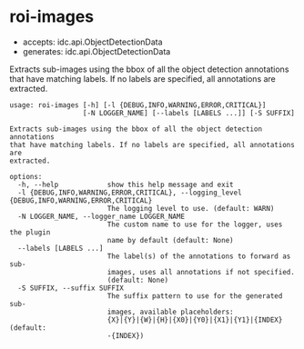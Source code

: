 # roi-images

* accepts: idc.api.ObjectDetectionData
* generates: idc.api.ObjectDetectionData

Extracts sub-images using the bbox of all the object detection annotations that have matching labels. If no labels are specified, all annotations are extracted.

```
usage: roi-images [-h] [-l {DEBUG,INFO,WARNING,ERROR,CRITICAL}]
                  [-N LOGGER_NAME] [--labels [LABELS ...]] [-S SUFFIX]

Extracts sub-images using the bbox of all the object detection annotations
that have matching labels. If no labels are specified, all annotations are
extracted.

options:
  -h, --help            show this help message and exit
  -l {DEBUG,INFO,WARNING,ERROR,CRITICAL}, --logging_level {DEBUG,INFO,WARNING,ERROR,CRITICAL}
                        The logging level to use. (default: WARN)
  -N LOGGER_NAME, --logger_name LOGGER_NAME
                        The custom name to use for the logger, uses the plugin
                        name by default (default: None)
  --labels [LABELS ...]
                        The label(s) of the annotations to forward as sub-
                        images, uses all annotations if not specified.
                        (default: None)
  -S SUFFIX, --suffix SUFFIX
                        The suffix pattern to use for the generated sub-
                        images, available placeholders:
                        {X}|{Y}|{W}|{H}|{X0}|{Y0}|{X1}|{Y1}|{INDEX} (default:
                        -{INDEX})
```
